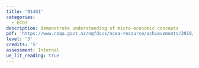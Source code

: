 ```yaml
---
title: '91401'
categories:
  - ECO3
description: Demonstrate understanding of micro-economic concepts
pdf: 'https://www.nzqa.govt.nz/nqfdocs/ncea-resource/achievements/2019/as91401.pdf'
level: '3'
credits: '5'
assessment: Internal
ue_lit_reading: true
---
```


